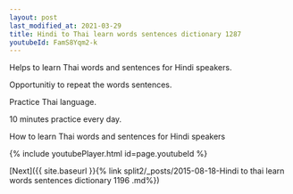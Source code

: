 ```yaml
---
layout: post
last_modified_at: 2021-03-29
title: Hindi to Thai learn words sentences dictionary 1287 
youtubeId: FamS8Yqm2-k
---
```

 
 
Helps to learn Thai words and sentences for Hindi speakers.

Opportunitiy to repeat the words sentences. 

Practice Thai language. 
 
10 minutes practice every day. 
 
How to learn Thai words and sentences for Hindi speakers 
 
{% include youtubePlayer.html id=page.youtubeId %}
 
 
[Next]({{ site.baseurl }}{% link  split2/_posts/2015-08-18-Hindi to thai learn words sentences dictionary 1196 .md%})
 
